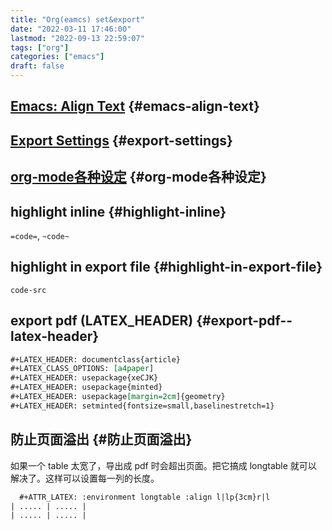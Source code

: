 ```yaml
---
title: "Org(eamcs) set&export"
date: "2022-03-11 17:46:00"
lastmod: "2022-09-13 22:59:07"
tags: ["org"]
categories: ["emacs"]
draft: false
---
```


## [Emacs: Align Text](http://xahlee.info/emacs/emacs/emacs_align_and_sort.html) {#emacs-align-text}


## [Export Settings](https://orgmode.org/manual/Export-Settings.html) {#export-settings}


## [org-mode各种设定](https://blog.csdn.net/railsbug/article/details/107173083) {#org-mode各种设定}


## highlight inline {#highlight-inline}

`=code=`, `~code~`


## highlight in export file {#highlight-in-export-file}

`code-src`


## export pdf (LATEX_HEADER) {#export-pdf--latex-header}

```org
#+LATEX_HEADER: documentclass{article}
#+LATEX_CLASS_OPTIONS: [a4paper]
#+LATEX_HEADER: usepackage{xeCJK}
#+LATEX_HEADER: usepackage{minted}
#+LATEX_HEADER: usepackage[margin=2cm]{geometry}
#+LATEX_HEADER: setminted{fontsize=small,baselinestretch=1}
```


## 防止页面溢出 {#防止页面溢出}

如果一个 table 太宽了，导出成 pdf 时会超出页面。把它搞成 longtable 就可以 解决了。这样可以设置每一列的长度。

```org
  #+ATTR_LATEX: :environment longtable :align l|lp{3cm}r|l
| ..... | ..... |
| ..... | ..... |
```